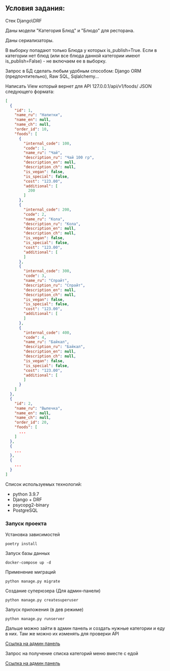 ## Условия задания:

Стек Django\DRF

Даны модели "Категория Блюд" и "Блюдо" для ресторана.

Даны сериализаторы.

В выборку попадают только Блюда у которых is_publish=True.
Если в категории нет блюд (или все блюда данной категории
имеют is_publish=False) - не включаем ее в выборку.

Запрос в БД сделать любым удобным способом:
Django ORM (предпочтительно), Raw SQL, Sqlalchemy...

Написать View который вернет для API 127.0.0.1/api/v1/foods/
JSON следующего формата:

```json
[
  {
    "id": 1,
    "name_ru": "Напитки",
    "name_en": null,
    "name_ch": null,
    "order_id": 10,
    "foods": [
      {
        "internal_code": 100,
        "code": 1,
        "name_ru": "Чай",
        "description_ru": "Чай 100 гр",
        "description_en": null,
        "description_ch": null,
        "is_vegan": false,
        "is_special": false,
        "cost": "123.00",
        "additional": [
          200
        ]
      },
      {
        "internal_code": 200,
        "code": 2,
        "name_ru": "Кола",
        "description_ru": "Кола",
        "description_en": null,
        "description_ch": null,
        "is_vegan": false,
        "is_special": false,
        "cost": "123.00",
        "additional": [
        ]
      },
      {
        "internal_code": 300,
        "code": 3,
        "name_ru": "Спрайт",
        "description_ru": "Спрайт",
        "description_en": null,
        "description_ch": null,
        "is_vegan": false,
        "is_special": false,
        "cost": "123.00",
        "additional": [
        ]
      },
      {
        "internal_code": 400,
        "code": 4,
        "name_ru": "Байкал",
        "description_ru": "Байкал",
        "description_en": null,
        "description_ch": null,
        "is_vegan": false,
        "is_special": false,
        "cost": "123.00",
        "additional": [
        ]
      }
    ]
  },
  {
    "id": 2,
    "name_ru": "Выпечка",
    "name_en": null,
    "name_ch": null,
    "order_id": 20,
    "foods": [
      ...
    ]
  },
  {
    ...
  },
  {
    ...
  }
]
```

Список используемых технологий:

- python 3.9.7
- Django + DRF
- psycopg2-binary
- PostgreSQL

### Запуск проекта

Установка зависимостей

```shell
poetry install
```

Запуск базы данных

```shell
docker-compose up -d
```

Применение миграций

```shell
python manage.py migrate
```

Создание суперюзера (Для админ-панели)

```shell
python manage.py createsuperuser
```

Запуск приложения (в дев режиме)

```shell
python manage.py runserver
```

Дальше можно зайти в админ панель и создать нужные категории и еду в них. Там же можно их изменять для проверки API

[Ссылка на админ панель](http://127.0.0.1:8000/admin)

Запрос на получение списка категорий меню вместе с едой

[Ссылка на админ панель](http://127.0.0.1:8000/api/v1/foods)
